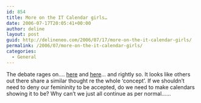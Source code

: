 ```yaml
---
id: 854
title: More on the IT Calendar girls…
date: 2006-07-17T20:05:41+00:00
author: deline
layout: post
guid: http://delineneo.com/2006/07/17/more-on-the-it-calendar-girls/
permalink: /2006/07/more-on-the-it-calendar-girls/
categories:
  - General
---
```

The debate rages on&#8230;. [here](http://www.smh.com.au/news/biztech/calendar-girls-under-attack/2006/07/17/1152988460039.html?page=fullpage#contentSwap1) and [here](http://www.smh.com.au/news/technology/making-it-a-sexy-career-choice/2006/07/12/1152637721234.html)&#8230; and rightly so. It looks like others out there share a similar thought re the whole &#8216;concept&#8217;. If we shouldn&#8217;t need to deny our femininity to be accepted, do we need to make calendars showing it to be? Why can&#8217;t we just all continue as per normal&#8230;&#8230;
